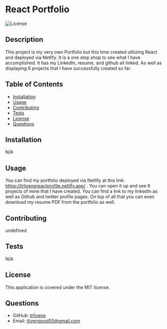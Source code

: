 
# React Portfolio

![License](https://img.shields.io/badge/License-MIT-brightgreen)

## Description
This project is my very own Portfolio but this time created utilizing React and deployed via Netlify. It is a one stop shop to see what I have accomplished. It has my LinkedIn, resume, and github all linked. As well as displaying 6 projects that I have successfully created so far.

## Table of Contents
- [Installation](#installation)
- [Usage](#usage)
- [Contributing](#contributing)
- [Tests](#tests)
- [License](#license)
- [Questions](#questions)

## Installation
N/A

## Usage
You can find my portfolio deployed via Netlify at this link: https://trlivenpreactprofile.netlify.app/ . You can open it up and see 6 projects of mine that I have created. You can find a link to my linkedIn as well as Github and twitter profile pages. On top of all that you can even download my resume PDF from the portfolio as well.

## Contributing
undefined

## Tests
N/A

## License
This application is covered under the MIT license.

## Questions
- GitHub: [trlivenp](https://github.com/trlivenp)
- Email: tlivengood55@gmail.com
